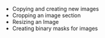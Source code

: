 * Copying and creating new images
* Cropping an image section
* Resizing an Image
* Creating binary masks for images
